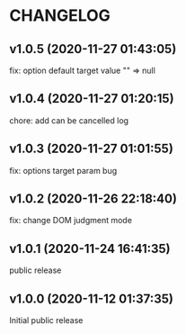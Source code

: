 # CHANGELOG

## v1.0.5 (2020-11-27 01:43:05)

fix: option default target value "" => null

## v1.0.4 (2020-11-27 01:20:15)

chore: add can be cancelled log

## v1.0.3 (2020-11-27 01:01:55)

fix: options target param bug

## v1.0.2 (2020-11-26 22:18:40)

fix: change DOM judgment mode

## v1.0.1 (2020-11-24 16:41:35)

public release

## v1.0.0 (2020-11-12 01:37:35)

Initial public release